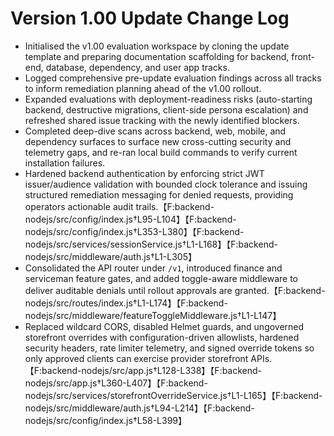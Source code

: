 # Version 1.00 Update Change Log

- Initialised the v1.00 evaluation workspace by cloning the update template and preparing documentation scaffolding for backend, front-end, database, dependency, and user app tracks.
- Logged comprehensive pre-update evaluation findings across all tracks to inform remediation planning ahead of the v1.00 rollout.
- Expanded evaluations with deployment-readiness risks (auto-starting backend, destructive migrations, client-side persona escalation) and refreshed shared issue tracking with the newly identified blockers.
- Completed deep-dive scans across backend, web, mobile, and dependency surfaces to surface new cross-cutting security and telemetry gaps, and re-ran local build commands to verify current installation failures.
- Hardened backend authentication by enforcing strict JWT issuer/audience validation with bounded clock tolerance and issuing structured remediation messaging for denied requests, providing operators actionable audit trails.【F:backend-nodejs/src/config/index.js†L95-L104】【F:backend-nodejs/src/config/index.js†L353-L380】【F:backend-nodejs/src/services/sessionService.js†L1-L168】【F:backend-nodejs/src/middleware/auth.js†L1-L305】
- Consolidated the API router under `/v1`, introduced finance and serviceman feature gates, and added toggle-aware middleware to deliver auditable denials until rollout approvals are granted.【F:backend-nodejs/src/routes/index.js†L1-L174】【F:backend-nodejs/src/middleware/featureToggleMiddleware.js†L1-L147】
- Replaced wildcard CORS, disabled Helmet guards, and ungoverned storefront overrides with configuration-driven allowlists, hardened security headers, rate limiter telemetry, and signed override tokens so only approved clients can exercise provider storefront APIs.【F:backend-nodejs/src/app.js†L128-L338】【F:backend-nodejs/src/app.js†L360-L407】【F:backend-nodejs/src/services/storefrontOverrideService.js†L1-L165】【F:backend-nodejs/src/middleware/auth.js†L94-L214】【F:backend-nodejs/src/config/index.js†L58-L399】
